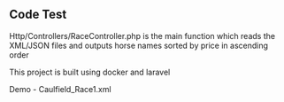 ## Code Test

Http/Controllers/RaceController.php is the main function which reads the XML/JSON files and outputs horse names sorted by price in ascending order

This project is built using docker and laravel

Demo - 
Caulfield_Race1.xml
